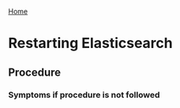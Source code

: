 [Home](../Home.md)


# Restarting Elasticsearch


## Procedure


### Symptoms if procedure is not followed